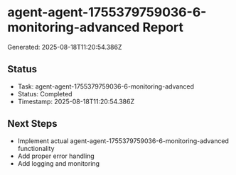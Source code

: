 # agent-agent-1755379759036-6-monitoring-advanced Report

Generated: 2025-08-18T11:20:54.386Z

## Status
- Task: agent-agent-1755379759036-6-monitoring-advanced
- Status: Completed
- Timestamp: 2025-08-18T11:20:54.386Z

## Next Steps
- Implement actual agent-agent-1755379759036-6-monitoring-advanced functionality
- Add proper error handling
- Add logging and monitoring
